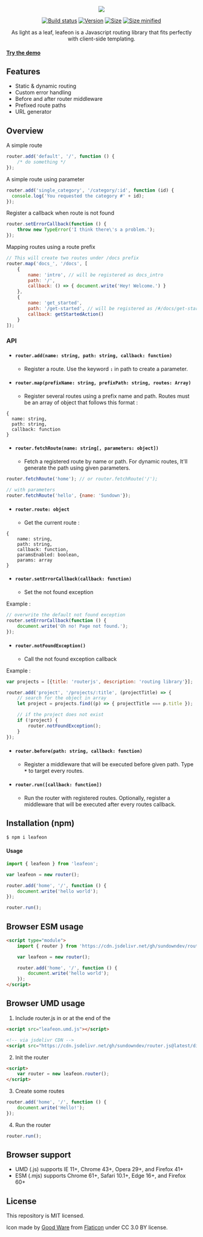 <p align="center">
  <img src="https://i.imgur.com/oIbG1gB.png" />
</p>

<p align="center">
  <a href="#"><img src="https://api.travis-ci.org/sundowndev/router.js.svg" alt="Build status"></a>
  <a href="#"><img src="https://img.shields.io/github/tag/Sundowndev/router.js.svg?style=flat-square" alt="Version"></a>
  <a href="#"><img src="https://img.shields.io/badge/size-10kb-brightgreen.svg?style=flat-square" alt="Size"></a>
  <a href="#"><img src="https://img.shields.io/badge/minified%20size-4kb-brightgreen.svg?style=flat-square" alt="Size minified"></a>
</p>

<p align="center">As light as a leaf, leafeon is a Javascript routing library that fits perfectly with client-side templating.</p>

#### [Try the demo](https://sundowndev.github.io/leafeon/demo)

## Features

- Static & dynamic routing
- Custom error handling
- Before and after router middleware
- Prefixed route paths
- URL generator

## Overview

A simple route

~~~js
router.add('default', '/', function () {
    /* do something */
});
~~~

A simple route using parameter

~~~js
router.add('single_category', '/category/:id', function (id) {
  console.log('You requested the category #' + id);
});
~~~

Register a callback when route is not found

~~~js
router.setErrorCallback(function () {
    throw new TypeError('I think there\'s a problem.');
});
~~~

Mapping routes using a route prefix

~~~js
// This will create two routes under /docs prefix
router.map('docs_', '/docs', [
    {
        name: 'intro', // will be registered as docs_intro
        path: '/',
        callback: () => { document.write('Hey! Welcome.') }
    },
    {
        name: 'get_started',
        path: '/get-started', // will be registered as /#/docs/get-started
        callback: getStartedAction()
    }
]);
~~~

### API

- #### `router.add(name: string, path: string, callback: function)`

  - Register a route. Use the keyword **`:`** in path to create a parameter.

- #### `router.map(prefixName: string, prefixPath: string, routes: Array)`

  - Register several routes using a prefix name and path. Routes must be an array of object that follows this format :
  
~~~
{
  name: string,
  path: string,
  callback: function
}
~~~

- #### `router.fetchRoute(name: string[, parameters: object])`

  - Fetch a registered route by name or path. For dynamic routes, It'll generate the path using given parameters.

~~~js
router.fetchRoute('home'); // or router.fetchRoute('/');

// with parameters
router.fetchRoute('hello', {name: 'Sundown'});
~~~

- #### `router.route: object`

  - Get the current route :

~~~
{
    name: string,
    path: string,
    callback: function,
    paramsEnabled: boolean,
    params: array
}
~~~

- #### `router.setErrorCallback(callback: function)`

  - Set the not found exception

Example :

~~~js
// overwrite the default not found exception
router.setErrorCallback(function () {
    document.write('Oh no! Page not found.');
});
~~~

- #### `router.notFoundException()`

  - Call the not found exception callback

Example :

~~~js
var projects = [{title: 'routerjs', description: 'routing library'}];

router.add('project', '/projects/:title', (projectTitle) => {
    // search for the object in array
    let project = projects.find((p) => { projectTitle === p.title });

    // if the project does not exist
    if (!project) {
        router.notFoundException();
    }
});
~~~

- #### `router.before(path: string, callback: function)`

  - Register a middleware that will be executed before given path. Type **`*`** to target every routes.

- #### `router.run([callback: function])`

  - Run the router with registered routes. Optionally, register a middleware that will be executed after every routes callback.

## Installation (npm)

~~~bash
$ npm i leafeon
~~~

#### Usage

```js
import { leafeon } from 'leafeon';

var leafeon = new router();

router.add('home', '/', function () {
    document.write('hello world');
});

router.run();
```

## Browser ESM usage

~~~html
<script type="module">
    import { router } from 'https://cdn.jsdelivr.net/gh/sundowndev/router.js@latest/dist/leafeon.mjs';

    var leafeon = new router();

    router.add('home', '/', function () {
        document.write('hello world');
    });
</script>
~~~

## Browser UMD usage

1. Include router.js in **<head>** or at the end of the **<body>**

~~~html
<script src="leafeon.umd.js"></script>

<!-- via jsdelivr CDN -->
<script src="https://cdn.jsdelivr.net/gh/sundowndev/router.js@latest/dist/leafeon.umd.js"></script>
~~~

2. Init the router

~~~html
<script>
    var router = new leafeon.router();
</script>
~~~

3. Create some routes

~~~js
router.add('home', '/', function () {
    document.write('Hello!');
});
~~~

4. Run the router

~~~js
router.run();
~~~

## Browser support

- UMD (.js) supports IE 11+, Chrome 43+, Opera 29+, and Firefox 41+
- ESM (.mjs) supports Chrome 61+, Safari 10.1+, Edge 16+, and Firefox 60+

## License

This repository is MIT licensed.

Icon made by [Good Ware](https://www.flaticon.com/authors/good-ware) from [Flaticon](https://www.flaticon.com) under CC 3.0 BY license.
